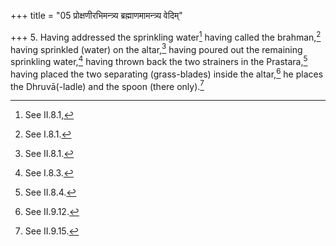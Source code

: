 +++
title = "05 प्रोक्षणीरभिमन्त्र्य ब्रह्माणमामन्त्र्य वेदिम्"

+++
5. Having addressed the sprinkling water[^1] having called the brahman,[^2] having sprinkled (water) on the altar,[^3] having poured out the remaining sprinkling water,[^4] having thrown back the two strainers in the Prastara,[^5] having placed the two separating (grass-blades) inside the altar,[^6] he places the Dhruvā(-ladle) and the spoon (there only).[^7]   

[^1]: See II.8.1,  

[^2]: See I.8.1.  

[^3]: See II.8.1.  

[^4]: See I.8.3.  

[^5]: See II.8.4.  

[^6]: See II.9.12.  

[^7]: See II.9.15.  
